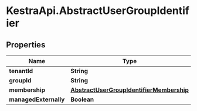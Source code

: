 # KestraApi.AbstractUserGroupIdentifier

## Properties

Name | Type | Description | Notes
------------ | ------------- | ------------- | -------------
**tenantId** | **String** |  | [optional] 
**groupId** | **String** |  | [optional] 
**membership** | [**AbstractUserGroupIdentifierMembership**](AbstractUserGroupIdentifierMembership.md) |  | [optional] 
**managedExternally** | **Boolean** |  | [optional] 


